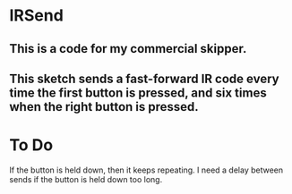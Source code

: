 # IRSend
This is a code for my commercial skipper.
----
This sketch sends a fast-forward IR code every time the first button is pressed, and six times when the right button is pressed.
----
# To Do
If the button is held down, then it keeps repeating. I need a delay between sends if the button is held down too long.
